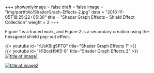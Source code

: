 +++
showonlyimage = false
draft = false
image = "img/portfolio/ShaderGraph-Effects-2.jpg"
date = "2016-11-05T18:25:22+05:30"
title = "Shader Graph Effects - Shield Effect Collection"
weight = 2
+++

Figure 1 is a traced work, and Figure 2 is a secondary creation using the hexagonal shield pop-out effect.
<!--more-->

{{< youtube id="rUbK8Ig5P7Q" title="Shader Graph Effects 1" >}}
\
{{< youtube id="H18ceH9K5-8" title="Shader Graph Effects 2" >}}
\
[![title of image1][1]][1]

[![title of image2][2]][2]

[1]: /img/portfolio/ShaderGraph-Effects-1.jpg
[2]: /img/portfolio/ShaderGraph-Effects-2.jpg
